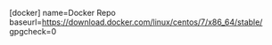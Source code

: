 [docker]
name=Docker Repo
baseurl=https://download.docker.com/linux/centos/7/x86_64/stable/
gpgcheck=0
